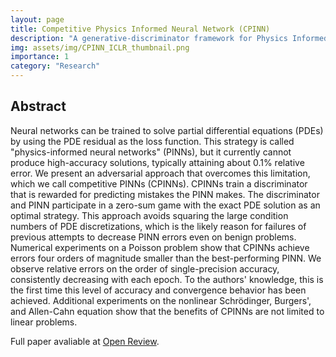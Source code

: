 ```yaml
---
layout: page
title: Competitive Physics Informed Neural Network (CPINN)
description: "A generative-discriminator framework for Physics Informed Neural Networks (PINN). Advised by Florian Schäfer and Spencer Bryngelson, joint work with Yash Kothari. Accepted for the 11th International Conference on Learning Representations Interational."
img: assets/img/CPINN_ICLR_thumbnail.png
importance: 1
category: "Research"
---
```

<!-- 
Every project has a beautiful feature showcase page.
It's easy to include images in a flexible 3-column grid format.
Make your photos 1/3, 2/3, or full width.

To give your project a background in the portfolio page, just add the img tag to the front matter like so:

    ---
    layout: page
    title: project
    description: a project with a background image
    img: /assets/img/12.jpg
    --- -->
<!-- # Translating ERDDAP Into Different Languages -->
<!-- ## Overview -->
## Abstract
Neural networks can be trained to solve partial differential equations (PDEs) by using the PDE residual as the loss function. This strategy is called "physics-informed neural networks" (PINNs), but it currently cannot produce high-accuracy solutions, typically attaining about 0.1% relative error. We present an adversarial approach that overcomes this limitation, which we call competitive PINNs (CPINNs). CPINNs train a discriminator that is rewarded for predicting mistakes the PINN makes. The discriminator and PINN participate in a zero-sum game with the exact PDE solution as an optimal strategy. This approach avoids squaring the large condition numbers of PDE discretizations, which is the likely reason for failures of previous attempts to decrease PINN errors even on benign problems. Numerical experiments on a Poisson problem show that CPINNs achieve errors four orders of magnitude smaller than the best-performing PINN. We observe relative errors on the order of single-precision accuracy, consistently decreasing with each epoch. To the authors' knowledge, this is the first time this level of accuracy and convergence behavior has been achieved. Additional experiments on the nonlinear Schrödinger, Burgers', and Allen-Cahn equation show that the benefits of CPINNs are not limited to linear problems.

Full paper avaliable at [Open Review](https://openreview.net/forum?id=z9SIj-IM7tn).